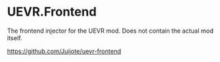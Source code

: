 # UEVR.Frontend

The frontend injector for the UEVR mod. Does not contain the actual mod itself.

https://github.com/Juijote/uevr-frontend
